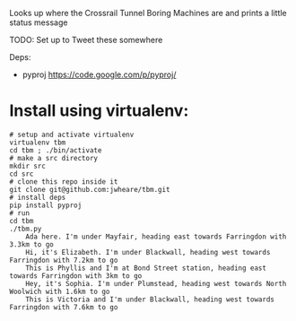 Looks up where the Crossrail Tunnel Boring Machines are and prints a little status message

TODO: Set up to Tweet these somewhere

Deps:
* pyproj https://code.google.com/p/pyproj/

# Install using virtualenv:

    # setup and activate virtualenv
    virtualenv tbm
    cd tbm ; ./bin/activate
    # make a src directory
    mkdir src
    cd src
    # clone this repo inside it
    git clone git@github.com:jwheare/tbm.git
    # install deps
    pip install pyproj
    # run
    cd tbm
    ./tbm.py
        Ada here. I'm under Mayfair, heading east towards Farringdon with 3.3km to go
        Hi, it's Elizabeth. I'm under Blackwall, heading west towards Farringdon with 7.2km to go
        This is Phyllis and I'm at Bond Street station, heading east towards Farringdon with 3km to go
        Hey, it's Sophia. I'm under Plumstead, heading west towards North Woolwich with 1.6km to go
        This is Victoria and I'm under Blackwall, heading west towards Farringdon with 7.6km to go